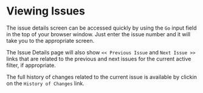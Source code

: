 # Viewing Issues

The issue details screen can be accessed quickly by using the `Go` input field
in the top of your browser window. Just enter the issue number and it will take
you to the appropriate screen.

The Issue Details page will also show `<< Previous Issue` and `Next Issue >>`
links that are related to the previous and next issues for the current active
filter, if appropriate.

The full history of changes related to the current issue is available by
clickin on the `History of Changes` link.

